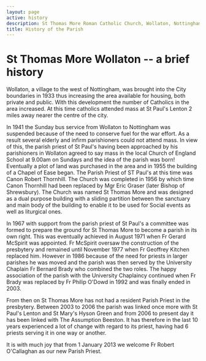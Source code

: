 ```yaml
---
layout: page
active: history
description: St Thomas More Roman Catholic Church, Wollaton, Nottingham
title: History of the Parish
---
```


# St Thomas More Wollaton -- a brief history

Wollaton, a village to the west of Nottingham, was brought into the City boundaries in 1933 thus increasing the area available for housing, both private and public. With this development the number of Catholics in the area increased. At this time catholics attended mass at St Paul's Lenton 2 miles away nearer the centre of the city.

In 1941 the Sunday bus service from Wollaton to Nottingham was suspended because of the need to conserve fuel for the war effort. As a result several elderly and infirm parishioners could not attend mass. In view of this, the parish priest of St Paul's having been approached by his parishioners in Wollaton agreed to say mass in the local Church of England School at 9.00am on Sundays and the idea of the parish was born! Eventually a plot of land was purchased in the area and in 1955 the building of a Chapel of Ease began. The Parish Priest of ST Paul's at this time was Canon Robert Thornhill. The Church was completed in 1956 by which time Canon Thornhill had been replaced by Mgr Eric Graser (later Bishop of Shrewsbury). The Church was named St Thomas More and was designed as a dual purpose building with a sliding partition between the sanctuary and main body of the building to enable it to be used for Social events as well as liturgical ones.

In 1967 with support from the parish priest of St Paul's a committee was formed to prepare the ground for St Thomas More to become a parish in its own right. This was eventually achieved in August 1971 when Fr Gerard McSpirit was appointed. Fr McSpirit oversaw the construction of the presbytery and remained until November 1977 when Fr Geoffrey Kitchen replaced him. However in 1986 because of the need for priests in larger parishes he was moved and the parish was then served by the University Chaplain Fr Bernard Brady who combined the two roles. The happy association of the parish with the University Chaplaincy continued when Fr Brady was replaced by Fr Philip O'Dowd in 1992 and was finally ended in 2003.

From then on St Thomas More has not had a resident Parish Priest in the presbytery. Between 2003 to 2006 the parish was linked once more with St Paul's Lenton and St Mary's Hyson Green and from 2006 to present day it has been linked with The Assumption Beeston. It has therefore in the last 10 years experienced a lot of change with regard to its priest, having had 6 priests serving it in one way or another.

It is with much joy that from 1 January 2013 we welcome Fr Robert O'Callaghan
as our new Parish Priest.

